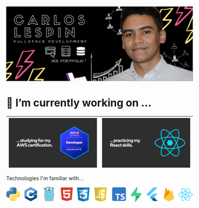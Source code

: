 [!["Banner with Carlos Profile"](https://github.com/Calesi19/Calesi19/blob/main/banner.gif?raw=true)](https://carloslespin.com/)

# 🔭 I’m currently working on ...


| ![Technologies](aws.png)       | ![Technologies](react.png)       |
| -------------- | -------------- |









Technologies I'm familiar with...

![Technologies](https://github.com/Calesi19/Calesi19/blob/main/logos.png?raw=true)

